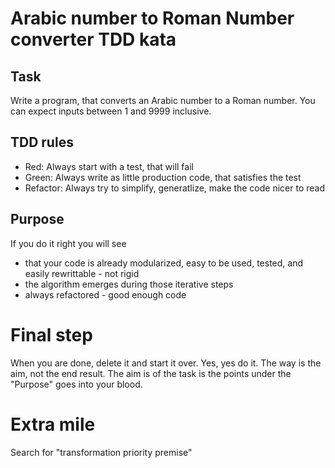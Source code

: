 # Arabic number to Roman Number converter TDD kata

## Task
Write a program, that converts an Arabic number to a Roman number. You can expect inputs between 1 and 9999 inclusive.

## TDD rules
- Red: Always start with a test, that will fail
- Green: Always write as little production code, that satisfies the test
- Refactor: Always try to simplify, generatlize, make the code nicer to read

## Purpose
If you do it right you will see
 - that your code is already modularized, easy to be used, tested, and easily rewrittable - not rigid
 - the algorithm emerges during those iterative steps
 - always refactored - good enough code

# Final step
When you are done, delete it and start it over. Yes, yes do it.
The way is the aim, not the end result. The aim is of the task is the points under the "Purpose" goes into your blood.

# Extra mile
Search for "transformation priority premise"
